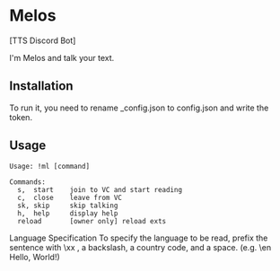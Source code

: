 # Melos

[TTS Discord Bot]

I'm Melos and talk your text.

## Installation

To run it, you need to rename _config.json to config.json and write the token.


## Usage


```
Usage: !ml [command]

Commands:
  s,  start    join to VC and start reading
  c,  close    leave from VC
  sk, skip     skip talking
  h,  help     display help
  reload       [owner only] reload exts
```

Language Specification
To specify the language to be read, prefix the sentence with \xx , a backslash, a country code, and a space. (e.g. \en Hello, World!)